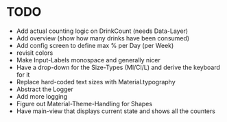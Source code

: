 # TODO

- Add actual counting logic on DrinkCount (needs Data-Layer)
- Add overview (show how many drinks have been consumed)
- Add config screen to define max % per Day (per Week)
- revisit colors
- Make Input-Labels monospace and generally nicer
- Have a drop-down for the Size-Types (Ml/Cl/L) and derive the keyboard for it
- Replace hard-coded text sizes with Material.typography
- Abstract the Logger
- Add more logging
- Figure out Material-Theme-Handling for Shapes
- Have main-view that displays current state and shows all the counters
